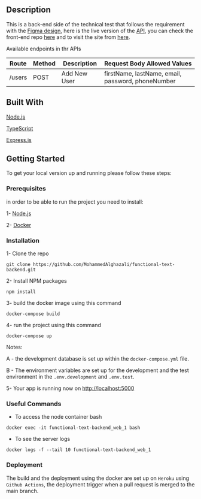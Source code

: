 ## Description
This is a back-end side of the technical test that follows the requirement with the [Figma design](https://www.figma.com/proto/pynjT5AsIQ2GH5z9HnVZfb/Test?node-id=1%3A2&starting-point-node-id=1%3A2), here is the live version of the [API](https://functional-test-api.herokuapp.com), you can check the front-end repo [here](https://github.com/MohammedAlghazali/functional-text-frontend) and to visit the site from [here](functional-test-front.netlify.app/).

Available endpoints in thr APIs

|  Route | Method | Description  | Request Body Allowed Values                       |
|:------:|--------|--------------|---------------------------------------------------|
| /users | POST   | Add New User | firstName, lastName, email, password, phoneNumber |

## Built With
[Node.js](https://nodejs.org/en/)

[TypeScript](https://www.typescriptlang.org/)

[Express.js](https://expressjs.com/)


## Getting Started
To get your local version up and running please follow these steps:


### Prerequisites

in order to be able to run the project you need to install: 

1- [Node.js](https://nodejs.org/en/)

2- [Docker](https://www.docker.com/)


### Installation
1- Clone the repo

```
git clone https://github.com/MohammedAlghazali/functional-text-backend.git
```

2- Install NPM packages

```
npm install
```

3- build the docker image using this command

```
docker-compose build
```

4- run the project using this command

```
docker-compose up
```

Notes:

A - the development database is set up within the `docker-compose.yml` file.

B -  The environment variables are set up for the development and the test environment in the `.env.development` and `.env.test`.


5- Your app is running now on [http://localhost:5000](http://localhost:5000)


### Useful Commands

- To access the node container bash

```
docker exec -it functional-text-backend_web_1 bash
```

- To see the server logs

```
docker logs -f --tail 10 functional-text-backend_web_1
```

### Deployment
The build and the deployment using the docker are set up on `Heroku` using `Github Actions`, the deployment trigger when a pull request is merged to the main branch.